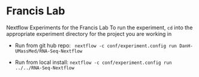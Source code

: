 # Francis Lab
Nextflow Experiments for the Francis Lab
To run the experiment, `cd` into the appropriate experiment directory for the project you are working in

* Run from git hub repo: ` nextflow -c conf/experiment.config run DanH-UMassMed/RNA-Seq-Nextflow`

* Run from local install: `nextflow -c conf/experiment.config run ../../RNA-Seq-Nextflow`
